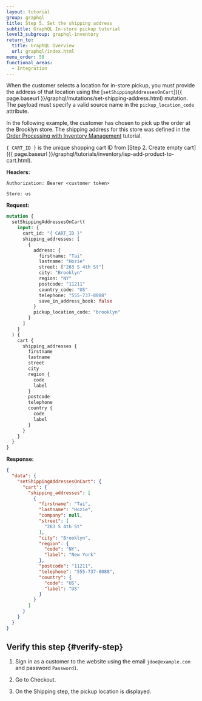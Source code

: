 ```yaml
---
layout: tutorial
group: graphql
title: Step 5. Set the shipping address
subtitle: GraphQL In-store pickup tutorial
level3_subgroup: graphql-inventory
return_to:
  title: GraphQL Overview
  url: graphql/index.html
menu_order: 50
functional_areas:
  - Integration
---
```


When the customer selects a location for in-store pickup, you must provide the address of that location using the [`setShippingAddressesOnCart`]({{ page.baseurl }}/graphql/mutations/set-shipping-address.html) mutation. The payload must specify a valid source name in the `pickup_location_code` attribute.

In the following example, the customer has chosen to pick up the order at the Brooklyn store. The shipping address for this store was defined in the [Order Processing with Inventory Management]({{page.baseurl}}/rest/tutorials/inventory/index.html) tutorial.

`{ CART_ID }` is the unique shopping cart ID from [Step 2. Create empty cart]({{ page.baseurl }}/graphql/tutorials/inventory/isp-add-product-to-cart.html).

**Headers:**

`Authorization: Bearer <customer token>`

`Store: us`

**Request:**

```graphql
mutation {
  setShippingAddressesOnCart(
    input: {
      cart_id: "{ CART_ID }"
      shipping_addresses: [
        {
          address: {
            firstname: "Tai"
            lastname: "Hozie"
            street: ["263 S 4th St"]
            city: "Brooklyn"
            region: "NY"
            postcode: "11211"
            country_code: "US"
            telephone: "555-737-8088"
            save_in_address_book: false
          }
          pickup_location_code: "brooklyn"
        }
      ]
    }
  ) {
    cart {
      shipping_addresses {
        firstname
        lastname
        street
        city
        region {
          code
          label
        }
        postcode
        telephone
        country {
          code
          label
        }
      }
    }
  }
}
```

**Response:**

```json
{
  "data": {
    "setShippingAddressesOnCart": {
      "cart": {
        "shipping_addresses": [
          {
            "firstname": "Tai",
            "lastname": "Hozie",
            "company": null,
            "street": [
              "263 S 4th St"
            ],
            "city": "Brooklyn",
            "region": {
              "code": "NY",
              "label": "New York"
            },
            "postcode": "11211",
            "telephone": "555-737-8088",
            "country": {
              "code": "US",
              "label": "US"
            }
          }
        ]
      }
    }
  }
}
```

## Verify this step {#verify-step}

1. Sign in as a customer to the website using the email `jdoe@example.com` and password `Password1`.

1. Go to Checkout.

1. On the Shipping step, the pickup location is displayed.
